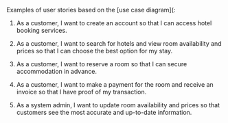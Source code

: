 Examples of user stories based on the [use case diagram](:

1. As a customer, I want to create an account so that I can access hotel booking services.


2. As a customer, I want to search for hotels and view room availability and prices so that I can choose the best option for my stay.


3. As a customer, I want to reserve a room so that I can secure accommodation in advance.


4. As a customer, I want to make a payment for the room and receive an invoice so that I have proof of my transaction.


5. As a system admin, I want to update room availability and prices so that customers see the most accurate and up-to-date information.
